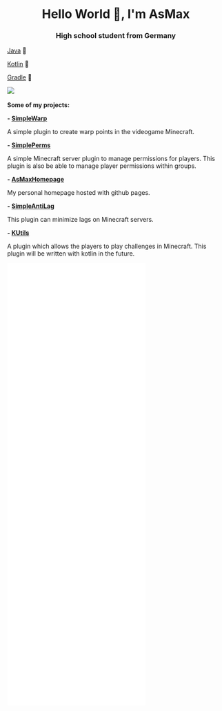 <h1 align="center">
Hello World 👋, I'm AsMax
</h1>
<h3 align="center">High school student from Germany</h3>

[Java](https://www.oracle.com/java) 💚 

[Kotlin](https://kotlinlang.org) 💜

[Gradle](https://gradle.org) 💙

![](https://komarev.com/ghpvc/?username=asmax15)

**Some of my projects:**

**- [SimpleWarp](https://github.com/asmax15/SimpleWarp)**

A simple plugin to create warp points in the videogame Minecraft.

**- [SimplePerms](https://github.com/asmax15/SimplePerms)**

A simple Minecraft server plugin to manage permissions for players. This plugin is also be able to manage player permissions within groups.

**- [AsMaxHomepage](https://github.com/asmax15/AsMaxHomepage)**

My personal homepage hosted with github pages.

**- [SimpleAntiLag](https://github.com/asmax15/SimpleAntiLag)**

This plugin can minimize lags on Minecraft servers.

**- [KUtils](https://github.com/asmax15/MGUtils)**

A plugin which allows the players to play challenges in Minecraft. This plugin will be written with kotlin in the future.

![Metrics](https://github.com/asmax15/asmax15/blob/master/github-metrics.svg)